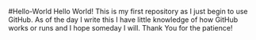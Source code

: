 #Hello-World
Hello World! This is my first repository as I just begin to use GitHub. As of the day I write this I have little knowledge of how GitHub works or runs and I hope someday I will. Thank You for the patience!
